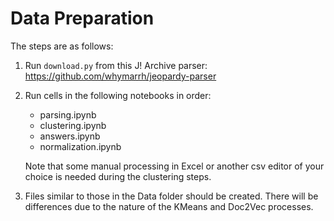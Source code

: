 # Data Preparation

The steps are as follows:

1. Run `download.py` from this J! Archive parser: https://github.com/whymarrh/jeopardy-parser

2. Run cells in the following notebooks in order:

    - parsing.ipynb
    - clustering.ipynb
    - answers.ipynb
    - normalization.ipynb

    Note that some manual processing in Excel or another csv editor of your choice is needed during the clustering steps.

3. Files similar to those in the Data folder should be created. There will be differences due to the nature of the KMeans and Doc2Vec processes.